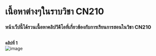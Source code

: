 # เนื้อหาต่างๆในราบวิชา CN210
### หน้าเว็ปนี้ได้รวนเนื้อหาคลิปวีดีโอที่เกี่ยวข้องกับการเรียนการสอนในวิชา CN210

<br>**คลิปที่ 1**
<br>
![image](https://pbs.twimg.com/profile_images/1027754960744640512/2Pju4n9i_400x400.jpg)
